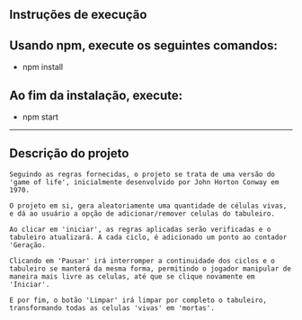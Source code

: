 ## Instruções de execução

## Usando npm, execute os seguintes comandos:

 - npm install

## Ao fim da instalação, execute:

 - npm start

-------------------------------------------------------

 ## Descrição do projeto

    Seguindo as regras fornecidas, o projeto se trata de uma versão do 'game of life', inicialmente desenvolvido por John Horton Conway em 1970.
    
    O projeto em si, gera aleatoriamente uma quantidade de células vivas, e dá ao usuário a opção de adicionar/remover celulas do tabuleiro.

    Ao clicar em 'iniciar', as regras aplicadas serão verificadas e o tabuleiro atualizará. A cada ciclo, é adicionado um ponto ao contador 'Geração.

    Clicando em 'Pausar' irá interromper a continuidade dos ciclos e o tabuleiro se manterá da mesma forma, permitindo o jogador manipular de maneira mais livre as celulas, até que se clique novamente em 'Iniciar'.

    E por fim, o botão 'Limpar' irá limpar por completo o tabuleiro, transformando todas as celulas 'vivas' em 'mortas'.